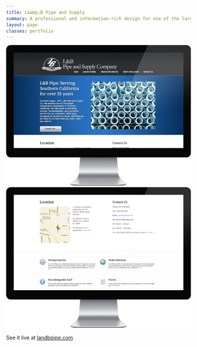 ```yaml
---
title: L&amp;B Pipe and Supply
summary: A professional and information-rich design for one of the largest independent wholesalers in Southern California
layout: page
classes: portfolio
---
```

<img src="/images/portfolio/landbpipe/landbpipe-large.png"/>
<img src="/images/portfolio/landbpipe/landbpipe-detail.png"/>

See it live at [landbpipe.com](http://www.landbpipe.com/)